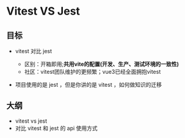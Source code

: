 # Vitest VS Jest

## 目标
- vitest 对比 jest

  - 区别：开箱即用;**共用vite的配置(开发、生产、测试环境的一致性)**
  - 社区：vitest团队维护的更频繁；vue3已经全面拥抱vitest

- 项目使用的是 jest ，但是你讲的是 vitest ，如何做知识的迁移

## 大纲
- vitest vs jest
- 对比 vitest 和 jest 的 api 使用方式


